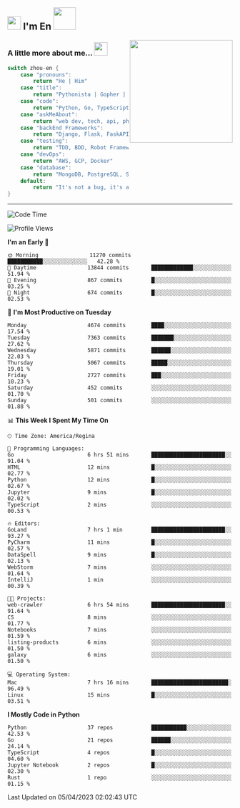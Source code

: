 <h2><img src="https://emojis.slackmojis.com/emojis/images/1531849430/4246/blob-sunglasses.gif?1531849430" width="30"/> I'm En <img src="https://media.giphy.com/media/12oufCB0MyZ1Go/giphy.gif" width="50"></h2>
<img align='right' src="https://media.giphy.com/media/M9gbBd9nbDrOTu1Mqx/giphy.gif" width="230">


### A little more about me... <img src="https://media.giphy.com/media/WUlplcMpOCEmTGBtBW/giphy.gif" width="30">  
<!--
```javascript
const zhou-en = {
    pronouns: "He" | "Him",
    title: "Pythonista" | "Gopher" | "Rustacean",
    code: ["Python", "Go", "Rust", "TypeScript"],
    askMeAbout: ["web dev", "tech", "app dev", "photography"],
    technologies: {
        backEnd: {
            python: ["Django", "Flask", "FaskAPI"],
            go: []
        },
        scraping: ["selenium", "scrapy", "spider"],
        testing: ["Robot Framework"],
        devOps: ["AWS", "Docker", "GCP", "Nginx"],
        databases: ["mongo", "postgresql", "sqlite"],
        misc: ["Firebase", "Heroku"]
    },
    architecture: ["Event Driven Architecture", "Microservices"],
    currentFocus: ["Temporal", "Rust"],
    funFact: "It's not a bug, it's a feature!"
};
```
  -->

```go
switch zhou-en {
    case "pronouns":
        return "He | Him"
    case "title":
        return "Pythonista | Gopher | Rustacean"
    case "code":
        return "Python, Go, TypeScript, Rust"
    case "askMeAbout":
        return "web dev, tech, api, photography, basketball"
    case "backEnd Frameworks":
        return "Django, Flask, FaskAPI, Temporal"
    case "testing":
        return "TDD, BDD, Robot Framework, pytest"
    case "devOps":
        return "AWS, GCP, Docker"
    case "database":
        return "MongoDB, PostgreSQL, Sqlit"
    default:
        return "It's not a bug, it's a feature!"
}
```




---
<!--START_SECTION:waka-->
![Code Time](http://img.shields.io/badge/Code%20Time-562%20hrs%2053%20mins-blue)

![Profile Views](http://img.shields.io/badge/Profile%20Views-0-blue)

**I'm an Early 🐤** 

```text
🌞 Morning                11270 commits       ███████████░░░░░░░░░░░░░░   42.28 % 
🌆 Daytime                13844 commits       █████████████░░░░░░░░░░░░   51.94 % 
🌃 Evening                867 commits         █░░░░░░░░░░░░░░░░░░░░░░░░   03.25 % 
🌙 Night                  674 commits         █░░░░░░░░░░░░░░░░░░░░░░░░   02.53 % 
```
📅 **I'm Most Productive on Tuesday** 

```text
Monday                   4674 commits        ████░░░░░░░░░░░░░░░░░░░░░   17.54 % 
Tuesday                  7363 commits        ███████░░░░░░░░░░░░░░░░░░   27.62 % 
Wednesday                5871 commits        ██████░░░░░░░░░░░░░░░░░░░   22.03 % 
Thursday                 5067 commits        █████░░░░░░░░░░░░░░░░░░░░   19.01 % 
Friday                   2727 commits        ███░░░░░░░░░░░░░░░░░░░░░░   10.23 % 
Saturday                 452 commits         ░░░░░░░░░░░░░░░░░░░░░░░░░   01.70 % 
Sunday                   501 commits         ░░░░░░░░░░░░░░░░░░░░░░░░░   01.88 % 
```


📊 **This Week I Spent My Time On** 

```text
🕑︎ Time Zone: America/Regina

💬 Programming Languages: 
Go                       6 hrs 51 mins       ███████████████████████░░   91.04 % 
HTML                     12 mins             █░░░░░░░░░░░░░░░░░░░░░░░░   02.77 % 
Python                   12 mins             █░░░░░░░░░░░░░░░░░░░░░░░░   02.67 % 
Jupyter                  9 mins              █░░░░░░░░░░░░░░░░░░░░░░░░   02.02 % 
TypeScript               2 mins              ░░░░░░░░░░░░░░░░░░░░░░░░░   00.53 % 

🔥 Editors: 
GoLand                   7 hrs 1 min         ███████████████████████░░   93.27 % 
PyCharm                  11 mins             █░░░░░░░░░░░░░░░░░░░░░░░░   02.57 % 
DataSpell                9 mins              █░░░░░░░░░░░░░░░░░░░░░░░░   02.13 % 
WebStorm                 7 mins              ░░░░░░░░░░░░░░░░░░░░░░░░░   01.64 % 
IntelliJ                 1 min               ░░░░░░░░░░░░░░░░░░░░░░░░░   00.39 % 

🐱‍💻 Projects: 
web-crawler              6 hrs 54 mins       ███████████████████████░░   91.64 % 
CS                       8 mins              ░░░░░░░░░░░░░░░░░░░░░░░░░   01.77 % 
Notebooks                7 mins              ░░░░░░░░░░░░░░░░░░░░░░░░░   01.59 % 
listing-products         6 mins              ░░░░░░░░░░░░░░░░░░░░░░░░░   01.50 % 
galaxy                   6 mins              ░░░░░░░░░░░░░░░░░░░░░░░░░   01.50 % 

💻 Operating System: 
Mac                      7 hrs 16 mins       ████████████████████████░   96.49 % 
Linux                    15 mins             █░░░░░░░░░░░░░░░░░░░░░░░░   03.51 % 
```

**I Mostly Code in Python** 

```text
Python                   37 repos            ███████████░░░░░░░░░░░░░░   42.53 % 
Go                       21 repos            ██████░░░░░░░░░░░░░░░░░░░   24.14 % 
TypeScript               4 repos             █░░░░░░░░░░░░░░░░░░░░░░░░   04.60 % 
Jupyter Notebook         2 repos             █░░░░░░░░░░░░░░░░░░░░░░░░   02.30 % 
Rust                     1 repo              ░░░░░░░░░░░░░░░░░░░░░░░░░   01.15 % 
```




 Last Updated on 05/04/2023 02:02:43 UTC
<!--END_SECTION:waka-->
